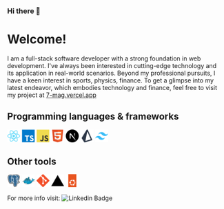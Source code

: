 ### Hi there 👋

<h1>Welcome!</h1> 

I am a full-stack software developer with a strong foundation in web development. I've always been interested in cutting-edge technology and its application in real-world scenarios. Beyond my professional pursuits, I have a keen interest in sports, physics, finance. To get a glimpse into my latest endeavor, which embodies technology and finance, feel free to visit my project at <a target="_blank" href="https://7-mag.vercel.app">7-mag.vercel.app</a>

## Programming languages & frameworks


<img src='https://github.com/devicons/devicon/blob/master/icons/react/react-original.svg' height='30'/>  <img src='https://github.com/devicons/devicon/blob/master/icons/typescript/typescript-original.svg' height='30'/> <img src='https://github.com/devicons/devicon/blob/master/icons/javascript/javascript-original.svg' height='30'/> <img src='https://github.com/devicons/devicon/blob/master/icons/html5/html5-original.svg' height='30'/> <img src='https://github.com/devicons/devicon/blob/master/icons/nextjs/nextjs-original.svg' height='30'/> <img src='https://github.com/devicons/devicon/blob/master/icons/prisma/prisma-original.svg' height='30'/> <img src='https://github.com/devicons/devicon/blob/master/icons/tailwindcss/tailwindcss-original.svg' height='30'/>

## Other tools

<img src='https://github.com/devicons/devicon/blob/master/icons/postgresql/postgresql-original.svg' height='30'/>  <img src='https://github.com/devicons/devicon/blob/master/icons/docker/docker-original.svg' height='30'/>  <img src='https://github.com/devicons/devicon/blob/master/icons/git/git-original.svg' height='30'/>  <img src='https://github.com/devicons/devicon/blob/master/icons/vercel/vercel-original.svg' height='30'/>  <img src='https://github.com/devicons/devicon/blob/master/icons/ubuntu/ubuntu-original.svg' height='30'/>


For more info visit: ![Linkedin Badge](https://img.shields.io/badge/-julius?logo=Linkedin&label=Julius%20Mieliauskas&labelColor=blue&color=blue)

<!---
https://github.com/devicons/devicon/blob/master/icons/javascript/javascript-original.svg
https://github.com/devicons/devicon/blob/master/icons/html5/html5-original.svg
https://github.com/devicons/devicon/blob/master/icons/nextjs/nextjs-original.svg
https://github.com/devicons/devicon/blob/master/icons/prisma/prisma-original.svg
https://github.com/devicons/devicon/blob/master/icons/react/react-original.svg
https://github.com/devicons/devicon/blob/master/icons/tailwindcss/tailwindcss-original.svg
https://github.com/devicons/devicon/blob/master/icons/typescript/typescript-original.svg

https://github.com/devicons/devicon/blob/master/icons/postgresql/postgresql-original.svg
https://github.com/devicons/devicon/blob/master/icons/docker/docker-original.svg
https://github.com/devicons/devicon/blob/master/icons/git/git-original.svg
https://github.com/devicons/devicon/blob/master/icons/vercel/vercel-original.svg
https://github.com/devicons/devicon/blob/master/icons/ubuntu/ubuntu-original.svg
-->
